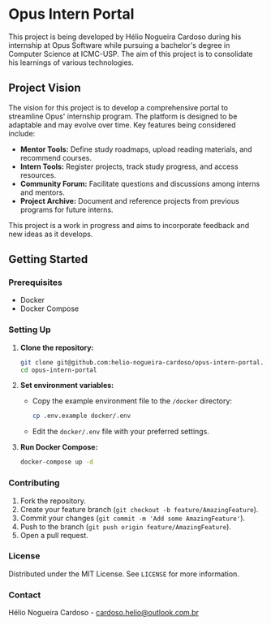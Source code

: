 # Opus Intern Portal
This project is being developed by Hélio Nogueira Cardoso during his internship at Opus Software while pursuing a bachelor's degree in Computer Science at ICMC-USP. The aim of this project is to consolidate his learnings of various technologies.

## Project Vision
The vision for this project is to develop a comprehensive portal to streamline Opus' internship program. The platform is designed to be adaptable and may evolve over time. Key features being considered include:

- **Mentor Tools:** Define study roadmaps, upload reading materials, and recommend courses.
- **Intern Tools:** Register projects, track study progress, and access resources.
- **Community Forum:** Facilitate questions and discussions among interns and mentors.
- **Project Archive:** Document and reference projects from previous programs for future interns.

This project is a work in progress and aims to incorporate feedback and new ideas as it develops.
## Getting Started

### Prerequisites
- Docker
- Docker Compose

### Setting Up

1. **Clone the repository:**
    ```sh
    git clone git@github.com:helio-nogueira-cardoso/opus-intern-portal.git
    cd opus-intern-portal
    ```

2. **Set environment variables:**
    - Copy the example environment file to the `/docker` directory:
      ```sh
      cp .env.example docker/.env
      ```
    - Edit the `docker/.env` file with your preferred settings.

3. **Run Docker Compose:**
    ```sh
    docker-compose up -d
    ```

### Contributing

1. Fork the repository.
2. Create your feature branch (`git checkout -b feature/AmazingFeature`).
3. Commit your changes (`git commit -m 'Add some AmazingFeature'`).
4. Push to the branch (`git push origin feature/AmazingFeature`).
5. Open a pull request.

### License

Distributed under the MIT License. See `LICENSE` for more information.

### Contact

Hélio Nogueira Cardoso - [cardoso.helio@outlook.com.br](mailto:cardoso.helio@outlook.com.br)
